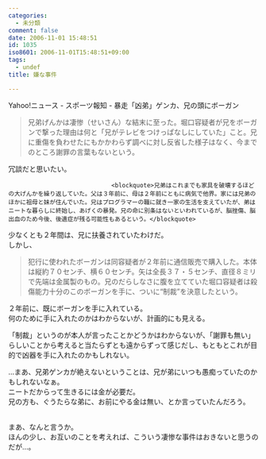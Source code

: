 ```yaml
---
categories:
  - 未分類
comment: false
date: 2006-11-01 15:48:51
id: 1035
iso8601: 2006-11-01T15:48:51+09:00
tags:
  - undef
title: 嫌な事件

---
```


<div class="entry-body">
                                 <p>Yahoo!ニュース - スポーツ報知 - 暴走「凶弟」ゲンカ、兄の頭にボーガン</p>

<blockquote>兄弟げんかは凄惨（せいさん）な結末に至った。堀口容疑者が兄をボーガンで撃った理由は何と「兄がテレビをつけっぱなしにしていた」こと。兄に重傷を負わせたにもかかわらず調べに対し反省した様子はなく、今までのところ謝罪の言葉もないという。</blockquote>

<p>冗談だと思いたい。</p>
                              
                                 <blockquote>兄弟はこれまでも家具を破壊するほどの大げんかを繰り返していた。父は３年前に、母は２年前にともに病気で他界。家には兄弟のほかに祖母と妹が住んでいた。兄はプログラマーの職に就き一家の生活を支えていたが、弟はニートな暮らしに終始し、あげくの暴発。兄の命に別条はないといわれているが、脳挫傷、脳出血のため今後、後遺症が残る可能性もあるという。</blockquote>

<p>少なくとも２年間は、兄に扶養されていたわけだ。<br />
しかし、</p>

<blockquote>犯行に使われたボーガンは同容疑者が２年前に通信販売で購入した。本体は縦約７０センチ、横６０センチ。矢は全長３７・５センチ、直径８ミリで先端は金属製のもの。兄のだらしなさに腹を立てていた堀口容疑者は殺傷能力十分のこのボーガンを手に、ついに“制裁”を決意したという。</blockquote>

<p>２年前に、既にボーガンを手に入れている。<br />
何のために手に入れたのかはわからないが、計画的にも見える。</p>

<p>「制裁」というのが本人が言ったことかどうかはわからないが、「謝罪も無い」らしいことから考えると当たらずとも遠からずって感じだし、もともとこれが目的で凶器を手に入れたのかもしれない。</p>

<p>…まあ、兄弟ゲンカが絶えないということは、兄が弟にいつも愚痴っていたのかもしれないなぁ。<br />
ニートだからって生きるには金が必要だ。<br />
兄の方も、ぐうたらな弟に、お前にやる金は無い、とか言っていたんだろう。</p>

<p><br />
まあ、なんと言うか。<br />
ほんの少し、お互いのことを考えれば、こういう凄惨な事件はおきないと思うのだが…。</p>
                              </div>
    	